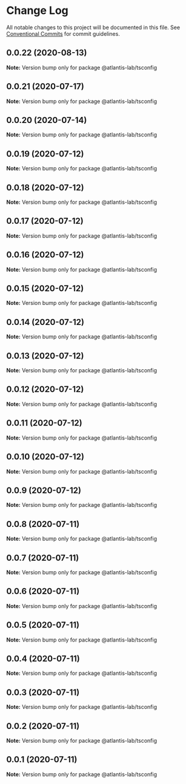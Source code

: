# Change Log

All notable changes to this project will be documented in this file.
See [Conventional Commits](https://conventionalcommits.org) for commit guidelines.

## 0.0.22 (2020-08-13)

**Note:** Version bump only for package @atlantis-lab/tsconfig





## 0.0.21 (2020-07-17)

**Note:** Version bump only for package @atlantis-lab/tsconfig





## 0.0.20 (2020-07-14)

**Note:** Version bump only for package @atlantis-lab/tsconfig





## 0.0.19 (2020-07-12)

**Note:** Version bump only for package @atlantis-lab/tsconfig





## 0.0.18 (2020-07-12)

**Note:** Version bump only for package @atlantis-lab/tsconfig





## 0.0.17 (2020-07-12)

**Note:** Version bump only for package @atlantis-lab/tsconfig





## 0.0.16 (2020-07-12)

**Note:** Version bump only for package @atlantis-lab/tsconfig





## 0.0.15 (2020-07-12)

**Note:** Version bump only for package @atlantis-lab/tsconfig





## 0.0.14 (2020-07-12)

**Note:** Version bump only for package @atlantis-lab/tsconfig





## 0.0.13 (2020-07-12)

**Note:** Version bump only for package @atlantis-lab/tsconfig





## 0.0.12 (2020-07-12)

**Note:** Version bump only for package @atlantis-lab/tsconfig





## 0.0.11 (2020-07-12)

**Note:** Version bump only for package @atlantis-lab/tsconfig





## 0.0.10 (2020-07-12)

**Note:** Version bump only for package @atlantis-lab/tsconfig





## 0.0.9 (2020-07-12)

**Note:** Version bump only for package @atlantis-lab/tsconfig





## 0.0.8 (2020-07-11)

**Note:** Version bump only for package @atlantis-lab/tsconfig





## 0.0.7 (2020-07-11)

**Note:** Version bump only for package @atlantis-lab/tsconfig





## 0.0.6 (2020-07-11)

**Note:** Version bump only for package @atlantis-lab/tsconfig





## 0.0.5 (2020-07-11)

**Note:** Version bump only for package @atlantis-lab/tsconfig





## 0.0.4 (2020-07-11)

**Note:** Version bump only for package @atlantis-lab/tsconfig





## 0.0.3 (2020-07-11)

**Note:** Version bump only for package @atlantis-lab/tsconfig





## 0.0.2 (2020-07-11)

**Note:** Version bump only for package @atlantis-lab/tsconfig





## 0.0.1 (2020-07-11)

**Note:** Version bump only for package @atlantis-lab/tsconfig
